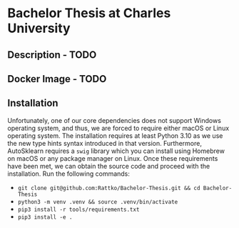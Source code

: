 # Bachelor Thesis at Charles University

## Description - TODO

## Docker Image - TODO

## Installation

Unfortunately, one of our core dependencies does not support Windows operating system, and thus, we are forced to require either macOS or Linux operating system. The installation requires at least Python 3.10 as we use the new type hints syntax introduced in that version. Furthermore, AutoSklearn requires a `swig` library which you can install using Homebrew on macOS or any package manager on Linux. Once these requirements have been met, we can obtain the source code and proceed with the installation. Run the following commands:

 - `git clone git@github.com:Rattko/Bachelor-Thesis.git && cd Bachelor-Thesis`
 - `python3 -m venv .venv && source .venv/bin/activate`
 - `pip3 install -r tools/requirements.txt`
 - `pip3 install -e .`
